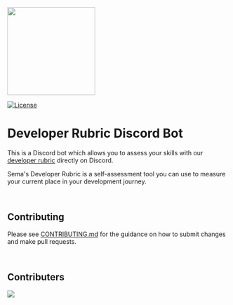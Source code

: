 
<img width=200px src="https://assets.website-files.com/620d644176745d29e7f19e8f/620d6f5dc8eb1a38b86b7054_Logo%20white.svg" alt="" class="shadow" width="200">


[![License](https://img.shields.io/badge/License-AGPL%20v3-blue.svg)](https://github.com/Semalab/developer-rubric-discord-bot/blob/main/LICENSE.md)

# Developer Rubric Discord Bot

This is a Discord bot which allows you to assess your skills with our [developer rubric](https://github.com/Semalab/developer-rubric) directly on Discord. 

Sema's Developer Rubric is a self-assessment tool you can use to measure your current place in your development journey.

$~$

## Contributing

Please see [CONTRIBUTING.md](CONTRIBUTING.md) for the guidance on how to submit changes and make pull requests.

$~$

## Contributers

<a href="https://github.com/Semalab/developer-rubric-discord-bot/graphs/contributors">
  <img src="https://contrib.rocks/image?repo=Semalab/developer-rubric-discord-bot" />
</a>
